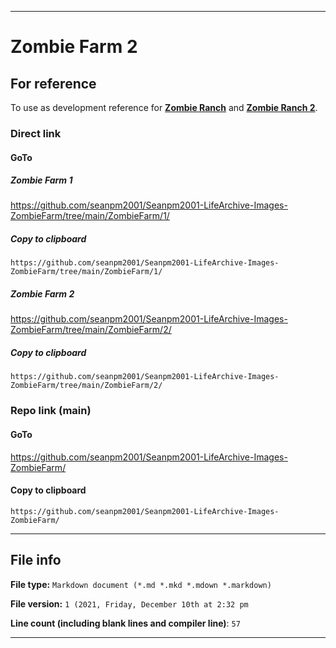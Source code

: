 
***

# Zombie Farm 2

## For reference

To use as development reference for **[Zombie Ranch](https://github.com/seanpm2001/Zombie-Life-Re-animated/tree/main/Zombie-Ranch/)** and **[Zombie Ranch 2](https://github.com/seanpm2001/Zombie-Life-Re-animated/tree/main/Zombie-Ranch-2/New-Farm/)**.

### Direct link

#### GoTo

##### Zombie Farm 1

https://github.com/seanpm2001/Seanpm2001-LifeArchive-Images-ZombieFarm/tree/main/ZombieFarm/1/

##### Copy to clipboard

```
https://github.com/seanpm2001/Seanpm2001-LifeArchive-Images-ZombieFarm/tree/main/ZombieFarm/1/
```

##### Zombie Farm 2

https://github.com/seanpm2001/Seanpm2001-LifeArchive-Images-ZombieFarm/tree/main/ZombieFarm/2/

##### Copy to clipboard

```
https://github.com/seanpm2001/Seanpm2001-LifeArchive-Images-ZombieFarm/tree/main/ZombieFarm/2/
```

### Repo link (main)

#### GoTo

https://github.com/seanpm2001/Seanpm2001-LifeArchive-Images-ZombieFarm/

#### Copy to clipboard

```
https://github.com/seanpm2001/Seanpm2001-LifeArchive-Images-ZombieFarm/
```

***

## File info

**File type:** `Markdown document (*.md *.mkd *.mdown *.markdown)`

**File version:** `1 (2021, Friday, December 10th at 2:32 pm`

**Line count (including blank lines and compiler line)**: `57`

***
